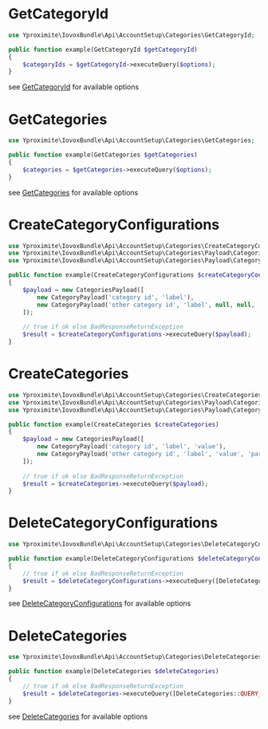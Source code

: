 # GetCategoryId

```php
use Yproximite\IovoxBundle\Api\AccountSetup\Categories\GetCategoryId;

public function example(GetCategoryId $getCategoryId)
{
    $categoryIds = $getCategoryId->executeQuery($options); 
} 
```

see [GetCategoryId](../../src/Api/AccountSetup/Categories/GetCategoryId.php) for available options

# GetCategories

```php
use Yproximite\IovoxBundle\Api\AccountSetup\Categories\GetCategories;

public function example(GetCategories $getCategories)
{
    $categories = $getCategories->executeQuery($options); 
} 
```

see [GetCategories](../../src/Api/AccountSetup/Categories/GetCategories.php) for available options

# CreateCategoryConfigurations

```php
use Yproximite\IovoxBundle\Api\AccountSetup\Categories\CreateCategoryConfigurations;
use Yproximite\IovoxBundle\Api\AccountSetup\Categories\Payload\CategoriesPayload;
use Yproximite\IovoxBundle\Api\AccountSetup\Categories\Payload\CategoryPayload;

public function example(CreateCategoryConfigurations $createCategoryConfigurations)
{
    $payload = new CategoriesPayload([
        new CategoryPayload('category id', 'label'),
        new CategoryPayload('other category id', 'label', null, null, 'type', 'hexadecimal colour'),
    ]);
    
    // true if ok else BadResponseReturnException
    $result = $createCategoryConfigurations->executeQuery($payload); 
} 

```

# CreateCategories

```php
use Yproximite\IovoxBundle\Api\AccountSetup\Categories\CreateCategories;
use Yproximite\IovoxBundle\Api\AccountSetup\Categories\Payload\CategoriesPayload;
use Yproximite\IovoxBundle\Api\AccountSetup\Categories\Payload\CategoryPayload;

public function example(CreateCategories $createCategories)
{
    $payload = new CategoriesPayload([
        new CategoryPayload('category id', 'label', 'value'),
        new CategoryPayload('other category id', 'label', 'value', 'parent category id'),
    ]);
    
    // true if ok else BadResponseReturnException
    $result = $createCategories->executeQuery($payload); 
}
```

# DeleteCategoryConfigurations

```php
use Yproximite\IovoxBundle\Api\AccountSetup\Categories\DeleteCategoryConfigurations;

public function example(DeleteCategoryConfigurations $deleteCategoryConfigurations)
{
    // true if ok else BadResponseReturnException
    $result = $deleteCategoryConfigurations->executeQuery([DeleteCategoryConfigurations::QUERY_PARAMETER_CATEGORIES_IDS => 'category id']); 
} 
```

see [DeleteCategoryConfigurations](../../src/Api/AccountSetup/Categories/DeleteCategoryConfigurations.php) for available options

# DeleteCategories

```php
use Yproximite\IovoxBundle\Api\AccountSetup\Categories\DeleteCategories;

public function example(DeleteCategories $deleteCategories)
{
    // true if ok else BadResponseReturnException
    $result = $deleteCategories->executeQuery([DeleteCategories::QUERY_PARAMETER_CATEGORIES => 'category id']); 
} 
```

see [DeleteCategories](../../src/Api/AccountSetup/Categories/DeleteCategories.php) for available options
